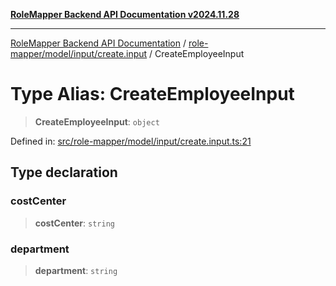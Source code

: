 [**RoleMapper Backend API Documentation v2024.11.28**](../../../../../README.md)

***

[RoleMapper Backend API Documentation](../../../../../modules.md) / [role-mapper/model/input/create.input](../README.md) / CreateEmployeeInput

# Type Alias: CreateEmployeeInput

> **CreateEmployeeInput**: `object`

Defined in: [src/role-mapper/model/input/create.input.ts:21](https://github.com/FlowCraft-AG/RoleMapper/blob/3eb36c970c08048b7af3096cccc727e0fc5a22b5/backend/src/role-mapper/model/input/create.input.ts#L21)

## Type declaration

### costCenter

> **costCenter**: `string`

### department

> **department**: `string`
